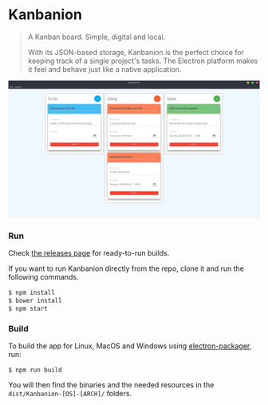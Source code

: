# Kanbanion

> A Kanban board. Simple, digital and local.
>
> With its JSON-based storage, Kanbanion is the perfect choice for keeping track of a single project's tasks. The Electron platform makes it feel and behave just like a native application.

![Screenshot](kanbanion.png?raw=true "Kanbanion")

### Run

Check [the releases page](https://github.com/nmaggioni/Kanbanion/releases) for ready-to-run builds.

If you want to run Kanbanion directly from the repo, clone it and run the following commands.

```
$ npm install
$ bower install
$ npm start
```

### Build

To build the app for Linux, MacOS and Windows using [electron-packager](https://github.com/electron-userland/electron-packager), run:

```
$ npm run build
```

You will then find the binaries and the needed resources in the `dist/Kanbanion-[OS]-[ARCH]/` folders.
